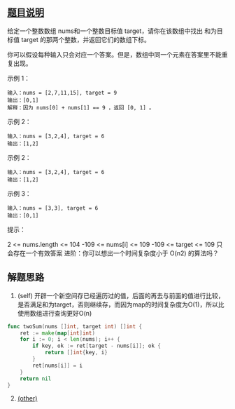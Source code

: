 ## [题目说明](https://leetcode.cn/problems/two-sum/)

给定一个整数数组 nums和一个整数目标值 target，请你在该数组中找出 和为目标值 target 的那两个整数，并返回它们的数组下标。

你可以假设每种输入只会对应一个答案。但是，数组中同一个元素在答案里不能重复出现。

示例 1：
```text
输入：nums = [2,7,11,15], target = 9
输出：[0,1]
解释：因为 nums[0] + nums[1] == 9 ，返回 [0, 1] 。
```
示例 2：
```text
输入：nums = [3,2,4], target = 6
输出：[1,2]
```
示例 2：
```text
输入：nums = [3,2,4], target = 6
输出：[1,2]
```
示例 3：
```text
输入：nums = [3,3], target = 6
输出：[0,1]
```

提示：

2 <= nums.length <= 104
-109 <= nums[i] <= 109
-109 <= target <= 109
只会存在一个有效答案
进阶：你可以想出一个时间复杂度小于 O(n2) 的算法吗？

## 解题思路

1. (self) 开辟一个新空间存已经遍历过的值，后面的再去与前面的值进行比较，是否满足和为target，否则继续存，而因为map的时间复杂度为O(1)，所以比使用数组进行查询更好O(n)

```go
func twoSum(nums []int, target int) []int {
    ret := make(map[int]int)
	for i := 0; i < len(nums); i++ {
		if key, ok := ret[target - nums[i]]; ok {
			return []int{key, i}
		}
		ret[nums[i]] = i
	}
	return nil
}
```

2. [(other)]()

```go

```
